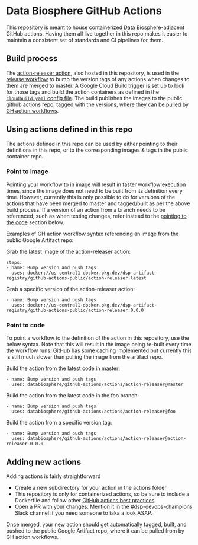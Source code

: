 # Data Biosphere GitHub Actions
This repository is meant to house containerized Data Biosphere-adjacent GitHub actions. Having them all live together in this repo makes it easier to maintain a consistent set of standards and CI pipelines for them.

## Build process
The [action-releaser action](https://github.com/DataBiosphere/github-actions/tree/master/actions/action-releaser), also hosted in this repository, is used in the [release workflow](https://github.com/DataBiosphere/github-actions/blob/master/.github/workflows/release.yml) to bump the version tags of any actions when changes to them are merged to master.
A Google Cloud Build trigger is set up to look for those tags and build the action containers as defined in the [`cloudbuild.yaml` config file](https://github.com/DataBiosphere/github-actions/blob/master/cloudbuild.yaml).
The build publishes the images to the public github actions repo, tagged with the versions, where they can be [pulled by GH action workflows](#point-to-image).

## Using actions defined in this repo
The actions defined in this repo can be used by either pointing to their definitions in this repo, or to the corresponding images & tags in the public container repo.

### Point to image
Pointing your workflow to in image will result in faster workflow execution times, since the image does not need to be built from its definition every time. However, currently this is only possible to do for versions of the actions that have been merged to master and tagged/built as per the above build process. If a version of an action from a branch needs to be referenced, such as when testing changes, refer instead to the [pointing to the code](#point-to-code) section below.

Examples of GH action workflow syntax referencing an image from the public Google Artifact repo:

Grab the latest image of the action-releaser action:
```
steps:
- name: Bump version and push tags
  uses: docker://us-central1-docker.pkg.dev/dsp-artifact-registry/github-actions-public/action-releaser:latest
```

Grab a specific version of the action-releaser action:
```
- name: Bump version and push tags
  uses: docker://us-central1-docker.pkg.dev/dsp-artifact-registry/github-actions-public/action-releaser:0.0.0
```

### Point to code
To point a workflow to the definition of the action in this repository, use the below syntax. Note that this will result in the image being re-built every time the workflow runs. GitHub has some caching implemented but currently this is still much slower than pulling the image from the artifact repo.

Build the action from the latest code in master:
```
- name: Bump version and push tags
  uses: databiosphere/github-actions/actions/action-releaser@master
```

Build the action from the latest code in the foo branch:
```
- name: Bump version and push tags
  uses: databiosphere/github-actions/actions/action-releaser@foo
```

Build the action from a specific version tag:
```
- name: Bump version and push tags
  uses: databiosphere/github-actions/actions/action-releaser@action-releaser-0.0.0
```

## Adding new actions
Adding actions is fairly straightforward
- Create a new subdirectory for your action in the actions folder
- This repository is only for containerized actions, so be sure to include a Dockerfile and follow other [GitHub actions best practices](https://docs.dsp-devops.broadinstitute.org/best-practices-guides/github-actions)
- Open a PR with your changes. Mention it in the #dsp-devops-champions Slack channel if you need someone to taka a look ASAP.

Once merged, your new action should get automatically tagged, built, and pushed to the public Google Artifact repo, where it can be pulled from by GH action workflows.
